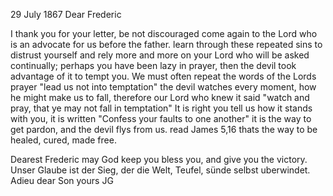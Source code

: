  29 July 1867
Dear Frederic

I thank you for your letter, be not discouraged come again to the Lord who is an advocate for us before the father. learn through these repeated sins to distrust yourself and rely more and more on your Lord who will be asked continually; perhaps you have been lazy in prayer, then the devil took advantage of it to tempt you. We must often repeat the words of the Lords prayer "lead us not into temptation" the devil watches every moment, how he might make us to fall, therefore our Lord who knew it said "watch and pray, that ye may not fall in temptation" It is right you tell us how it stands with you, it is written "Confess your faults to one another" it is the way to get pardon, and the devil flys from us. read James 5,16 thats the way to be healed, cured, made free.

Dearest Frederic may God keep you bless you, and give you the victory. Unser Glaube ist der Sieg, der die Welt, Teufel, sünde selbst uberwindet. Adieu dear Son
 yours JG
